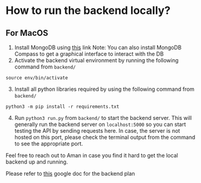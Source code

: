 # How to run the backend locally?

## For MacOS

1. Install MongoDB using [this](https://docs.mongodb.com/manual/installation/) link
Note: You can also install MongoDB Compass to get a graphical interface to interact with the DB
2. Activate the backend virtual environment by running the following command from `backend/`
```
source env/bin/activate
```
3. Install all python libraries required by using the following command from `backend/`
```
python3 -m pip install -r requirements.txt
```
4. Run `python3 run.py` from `backend/` to start the backend server. This will generally run the backend server on `localhost:5000` so you can start testing the API by sending requests here. In case, the server is not hosted on this port, please check the terminal output from the command to see the appropriate port.

Feel free to reach out to Aman in case you find it hard to get the local backend up and running. 

Please refer to [this](https://docs.google.com/document/d/1xH0LKhaQSp-aiNjJPbK_I6Zl_LmEJh32MQlc6zEkXpk/edit?usp=sharing) google doc for the backend plan